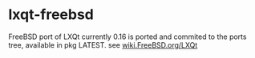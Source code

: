 # lxqt-freebsd
FreeBSD port of LXQt currently 0.16 is ported and commited to the ports tree, available in pkg LATEST.
see [wiki.FreeBSD.org/LXQt](https://wiki.FreeBSD.org/LXQt)


